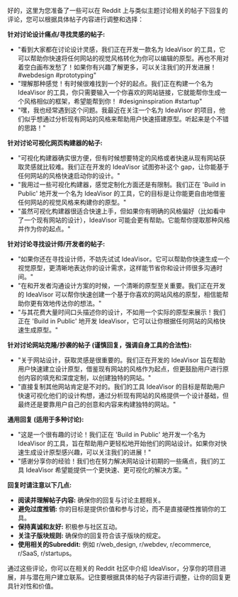 好的，这里为您准备了一些可以在 Reddit 上与类似主题讨论相关的帖子下回复的评论，您可以根据具体帖子内容进行调整和选择：

**针对讨论设计痛点/寻找灵感的帖子:**

*   "看到大家都在讨论设计灵感，我们正在开发一款名为 IdeaVisor 的工具，它可以帮助你快速将任何网站的视觉风格转化为你可以编辑的原型。再也不用对着空白画布发愁了！如果你有兴趣了解更多，可以关注我们的开发进展！ #webdesign #prototyping"
*   "理解那种感觉！有时候很难找到一个好的起点。我们正在构建一个名为 IdeaVisor 的工具，你只需要输入一个你喜欢的网站链接，它就能帮你生成一个风格相似的框架，希望能帮到你！ #designinspiration #startup"
*   "嘿，我也经常遇到这个问题。我最近在关注一个名为 IdeaVisor 的项目，他们似乎想通过分析现有网站的风格来帮助用户快速搭建原型。听起来是个不错的思路！"

**针对讨论可视化网页构建器的帖子:**

*   "可视化构建器确实很方便，但有时候想要特定的风格或者快速从现有网站获取灵感就比较难。我们正在开发的 IdeaVisor 试图弥补这个 gap，让你能基于任何网站的风格快速启动你的设计。"
*   "我用过一些可视化构建器，感觉定制化方面还是有限制。我们正在 'Build in Public' 地开发一个名为 IdeaVisor 的工具，它的目标是让你能更自由地借鉴任何网站的视觉风格来构建你的原型。"
*   "虽然可视化构建器很适合快速上手，但如果你有明确的风格偏好（比如看中了一个现有网站的设计），IdeaVisor 可能会更有帮助。它能帮你提取那种风格并作为你的起点。"

**针对讨论寻找设计师/开发者的帖子:**

*   "如果你还在寻找设计师，不妨先试试 IdeaVisor。它可以帮助你快速生成一个视觉原型，更清晰地表达你的设计需求，这样能节省你和设计师很多沟通时间。"
*   "在和开发者沟通设计方案的时候，一个清晰的原型至关重要。我们正在开发的 IdeaVisor 可以帮你快速创建一个基于你喜欢的网站风格的原型，相信能帮助你更有效地传达你的想法。"
*   "与其花费大量时间口头描述你的设计，不如用一个实际的原型来展示！我们正在 'Build in Public' 地开发 IdeaVisor，它可以让你根据任何网站的风格快速生成原型。"

**针对讨论网站克隆/抄袭的帖子 (谨慎回复，强调自身工具的合法性):**

*   "关于网站设计，获取灵感是很重要的。我们正在开发的 IdeaVisor 旨在帮助用户快速建立设计原型，借鉴现有网站的风格作为起点，但更鼓励用户进行原创内容的填充和深度定制，以创建独特的网站。"
*   "直接复制其他网站肯定是不对的。我们的工具 IdeaVisor 的目标是帮助用户快速可视化他们的设计构想，通过分析现有网站的风格提供一个设计基础，但最终还是要靠用户自己的创意和内容来构建独特的网站。"

**通用回复 (适用于多种讨论):**

*   "这是一个很有趣的讨论！我们正在 'Build in Public' 地开发一个名为 IdeaVisor 的工具，旨在帮助用户更轻松地开始他们的网站设计。如果你对快速生成设计原型感兴趣，可以关注我们的进展！"
*   "感谢分享你的经验！我们也在努力解决网站设计初期的一些痛点，我们的工具 IdeaVisor 希望能提供一个更快速、更可视化的解决方案。"

**回复时请注意以下几点:**

*   **阅读并理解帖子内容:** 确保你的回复与讨论主题相关。
*   **避免过度推销:** 你的目标是提供价值和参与讨论，而不是直接硬性推销你的工具。
*   **保持真诚和友好:** 积极参与社区互动。
*   **关注子版块规则:** 确保你的回复符合该子版块的规定。
*   **使用相关的Subreddit:** 例如 r/web_design, r/webdev, r/ecommerce, r/SaaS, r/startups。

通过这些评论，你可以在相关的 Reddit 社区中介绍 IdeaVisor，分享你的项目进展，并与潜在用户建立联系。记住要根据具体的帖子内容进行调整，让你的回复更具针对性和价值。
